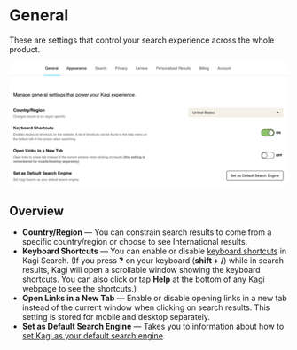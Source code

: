 # General

These are settings that control your search experience across the whole product.

![General Settings](media/general_settings.png)

## Overview

- **Country/Region** — You can constrain search results to come from a specific country/region or choose to see International results.
- **Keyboard Shortcuts** — You can enable or disable [keyboard shortcuts](../features/search-operators.md#keyboard-shortcuts) in Kagi Search. (If you press **?** on your keyboard (**shift + /**) while in search results, Kagi will open a scrollable window showing the keyboard shortcuts. You can also click or tap **Help** at the bottom of any Kagi webpage to see the shortcuts.)
- **Open Links in a New Tab** — Enable or disable opening links in a new tab instead of the current window when clicking on search results. This setting is stored for mobile and desktop separately.
- **Set as Default Search Engine** — Takes you to information about how to [set Kagi as your default search engine](../getting-started/setting-default.md).
